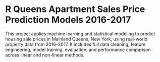 # R Queens Apartment Sales Price Prediction Models 2016-2017
This project applies machine learning and statistical modeling to predict housing sale prices in Mainland Queens, New York, using real-world property data from 2016–2017. It includes full data cleaning, feature engineering, model training, evaluation, and performance comparison across linear and non-linear methods.
